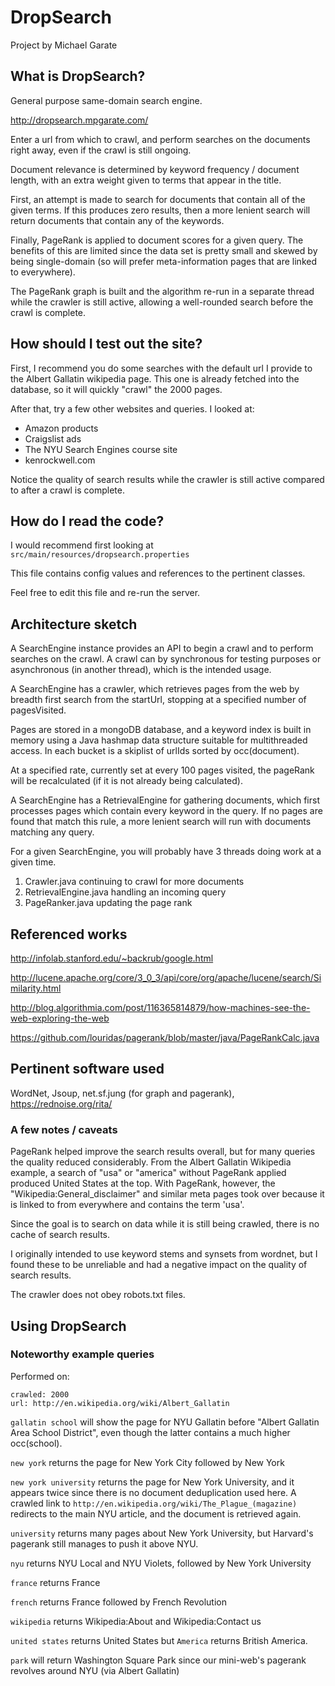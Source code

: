 # DropSearch
Project by Michael Garate

## What is DropSearch?

General purpose same-domain search engine. 

http://dropsearch.mpgarate.com/

Enter a url from which to crawl, and perform searches on the documents right away, even if the crawl is still ongoing. 

Document relevance is determined by keyword frequency / document length, with an extra weight given to terms that appear in the title. 

First, an attempt is made to search for documents that contain all of the given terms. If this produces zero results, then a more lenient search will return documents that contain any of the keywords. 

Finally, PageRank is applied to document scores for a given query. The benefits of this are limited since the data set is pretty small and skewed by being single-domain (so will prefer meta-information pages that are linked to everywhere). 

The PageRank graph is built and the algorithm re-run in a separate thread while the crawler is still active, allowing a well-rounded search before the crawl is complete. 

## How should I test out the site?

First, I recommend you do some searches with the default url I provide to the Albert Gallatin wikipedia page. This one is already fetched into the database, so it will quickly "crawl" the 2000 pages. 

After that, try a few other websites and queries. 
I looked at:

- Amazon products
- Craigslist ads
- The NYU Search Engines course site
- kenrockwell.com

Notice the quality of search results while the crawler is still active compared to after a crawl is complete. 

## How do I read the code?

I would recommend first looking at ```src/main/resources/dropsearch.properties```

This file contains config values and references to the pertinent classes. 

Feel free to edit this file and re-run the server. 

## Architecture sketch

A SearchEngine instance provides an API to begin a crawl and to perform searches on the crawl. A crawl can by synchronous for testing purposes or asynchronous (in another thread), which is the intended usage. 

A SearchEngine has a crawler, which retrieves pages from the web by breadth first search from the startUrl, stopping at a specified number of pagesVisited. 

Pages are stored in a mongoDB database, and a keyword index is built in memory using a Java hashmap data structure suitable for multithreaded access. In each bucket is a skiplist of urlIds sorted by occ(document). 

At a specified rate, currently set at every 100 pages visited, the pageRank will be recalculated (if it is not already being calculated). 

A SearchEngine has a RetrievalEngine for gathering documents, which first processes pages which contain every keyword in the query. If no pages are found that match this rule, a more lenient search will run with documents matching any query. 

For a given SearchEngine, you will probably have 3 threads doing work at a given time. 

1. Crawler.java continuing to crawl for more documents
2. RetrievalEngine.java handling an incoming query
3. PageRanker.java updating the page rank

## Referenced works

http://infolab.stanford.edu/~backrub/google.html

http://lucene.apache.org/core/3_0_3/api/core/org/apache/lucene/search/Similarity.html

http://blog.algorithmia.com/post/116365814879/how-machines-see-the-web-exploring-the-web

https://github.com/louridas/pagerank/blob/master/java/PageRankCalc.java

## Pertinent software used

WordNet, Jsoup, net.sf.jung (for graph and pagerank), https://rednoise.org/rita/

### A few notes / caveats

PageRank helped improve the search results overall, but for many queries the quality reduced considerably. From the Albert Gallatin Wikipedia example, a search of "usa" or "america" without PageRank applied produced United States at the top. With PageRank, however, the "Wikipedia:General_disclaimer" and similar meta pages took over because it is linked to from everywhere and contains the term 'usa'. 

Since the goal is to search on data while it is still being crawled, there is no cache of search results. 

I originally intended to use keyword stems and synsets from wordnet, but I found these to be unreliable and had a negative impact on the quality of search results.

The crawler does not obey robots.txt files. 

## Using DropSearch

### Noteworthy example queries

Performed on:
```
crawled: 2000
url: http://en.wikipedia.org/wiki/Albert_Gallatin
```

```gallatin school``` will show the page for NYU Gallatin before "Albert Gallatin Area School District", even though the latter contains a much higher occ(school). 

```new york``` returns the page for New York City followed by New York

```new york university``` returns the page for New York University, and it appears twice since there is no document deduplication used here. A crawled link to ```http://en.wikipedia.org/wiki/The_Plague_(magazine)``` redirects to the main NYU article, and the document is retrieved again. 

```university``` returns many pages about New York University, but Harvard's pagerank still manages to push it above NYU. 

```nyu``` returns NYU Local and NYU Violets, followed by New York University

```france``` returns France

```french``` returns France followed by French Revolution

```wikipedia``` returns Wikipedia:About and Wikipedia:Contact us

```united states``` returns United States but ```America``` returns British America. 

```park``` will return Washington Square Park since our mini-web's pagerank revolves around NYU (via Albert Gallatin)

